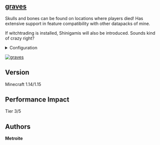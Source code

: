 ## [graves](https://minhaskamal.github.io/DownGit/#/home?url=https://github.com/Metroite/datapacks/tree/master/graves&rootDirectory=false)

Skulls and bones can be found on locations where players died! Has extensive support in feature compatibility with other datapacks of mine.

If witchtrading is installed, Shinigamis will also be introduced. Sounds kind of crazy right?

<details>
<summary>Configuration</summary>
<br>

To disable hover-over names, set *$display_name$* in *g.deaths* to 0 (1 is default, in the hurtfulpack 0 is default): `/scoreboard players set $display_name$ g.deaths 8`

To disable the generation of big trees, set *$generate_trees$* in *g.usebonemeal* to 0 (1 is default): `/scoreboard players set $generate_trees$ g.usebonemeal 0`

</details>

<a href="https://minhaskamal.github.io/DownGit/#/home?url=https://github.com/Metroite/datapacks/tree/master/graves&rootDirectory=false" rel="Skulls and bones drop">![graves](graves.png?raw=true "Skulls and bones drop")</a>

## Version

Minecraft 1.14/1.15

## Performance Impact

Tier 3/5

## Authors

**Metroite**
